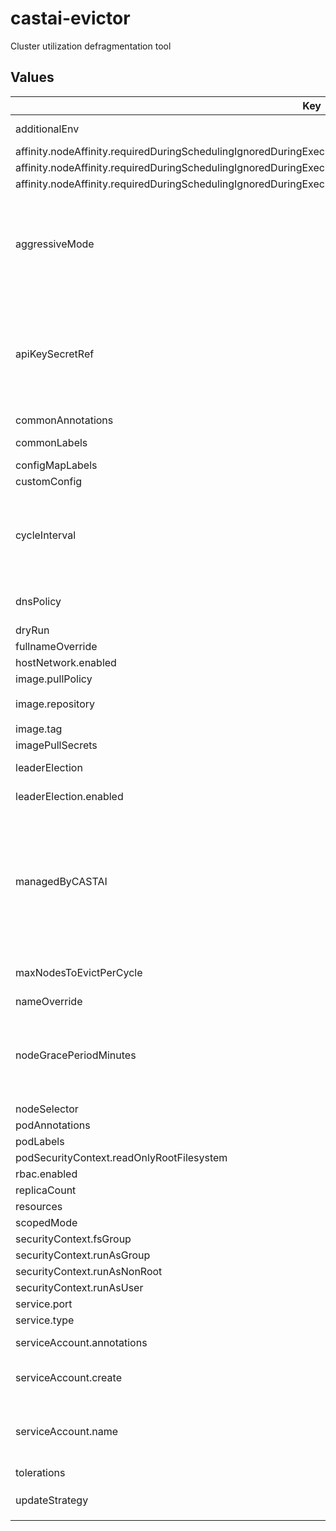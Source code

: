 # castai-evictor

Cluster utilization defragmentation tool

## Values

| Key | Type | Default | Description |
|-----|------|---------|-------------|
| additionalEnv | object | `{}` | Used to set any additional environment variables. |
| affinity.nodeAffinity.requiredDuringSchedulingIgnoredDuringExecution.nodeSelectorTerms[0].matchExpressions[0].key | string | `"kubernetes.io/os"` |  |
| affinity.nodeAffinity.requiredDuringSchedulingIgnoredDuringExecution.nodeSelectorTerms[0].matchExpressions[0].operator | string | `"NotIn"` |  |
| affinity.nodeAffinity.requiredDuringSchedulingIgnoredDuringExecution.nodeSelectorTerms[0].matchExpressions[0].values[0] | string | `"windows"` |  |
| aggressiveMode | bool | `false` | Specifies whether the Evictor can behave as aggressive if true, evictor will start considering single replica pods as long as they can be scheduled somewhere else. |
| apiKeySecretRef | string | `""` | Name of secret with Token to be used for authorizing agent access to the API apiKey and apiKeySecretRef are mutually exclusive The referenced secret must provide the token in .data["API_KEY"]. |
| commonAnnotations | object | `{}` |  |
| commonLabels | object | `{}` | Labels to add to all resources. |
| configMapLabels | object | `{}` |  |
| customConfig | object | `{}` |  |
| cycleInterval | string | `"1m"` | Specifies the interval between eviction cycles. This property can be used to lower or raise the frequency of the evictor's find-and-drain operations. |
| dnsPolicy | string | `""` | DNS Policy Override - Needed when using some custom CNI's. |
| dryRun | bool | `false` |  |
| fullnameOverride | string | `"castai-evictor"` |  |
| hostNetwork.enabled | bool | `false` | Enable host networking. |
| image.pullPolicy | string | `"IfNotPresent"` |  |
| image.repository | string | `"us-docker.pkg.dev/castai-hub/library/evictor"` |  |
| image.tag | string | `""` |  |
| imagePullSecrets | list | `[]` |  |
| leaderElection | object | `{"enabled":true}` | Specifies leader election parameters. |
| leaderElection.enabled | bool | `true` | Whether to enable leader election. |
| managedByCASTAI | bool | `false` | Specifies whether the Evictor was installed using mothership and is automatically updated by CAST AI. Alternative scenarios are, when CAST AI is not managing charts, and customers' are install them with Argo CD/Terraform or something else. |
| maxNodesToEvictPerCycle | int | `20` | Specifies the max nodes evictor can evict in a single cycle. |
| nameOverride | string | `""` |  |
| nodeGracePeriodMinutes | int | `5` | Specifies the grace period after a node is created before it is considered for eviction The number of minutes a node must exist before it will be considered. |
| nodeSelector | object | `{}` |  |
| podAnnotations | object | `{}` |  |
| podLabels | object | `{}` |  |
| podSecurityContext.readOnlyRootFilesystem | bool | `true` |  |
| rbac.enabled | bool | `true` |  |
| replicaCount | int | `1` |  |
| resources | object | `{}` |  |
| scopedMode | bool | `false` |  |
| securityContext.fsGroup | int | `1004` |  |
| securityContext.runAsGroup | int | `1004` |  |
| securityContext.runAsNonRoot | bool | `true` |  |
| securityContext.runAsUser | int | `1004` |  |
| service.port | int | `8080` |  |
| service.type | string | `"ClusterIP"` |  |
| serviceAccount.annotations | object | `{}` | Annotations to add to the service account. |
| serviceAccount.create | bool | `true` | Specifies whether a service account should be created. |
| serviceAccount.name | string | `""` | The name of the service account to use. If not set and create is true, a name is generated using the fullname template. |
| tolerations | list | `[]` |  |
| updateStrategy | object | `{"type":"Recreate"}` | Controls `deployment.spec.strategy` field. |